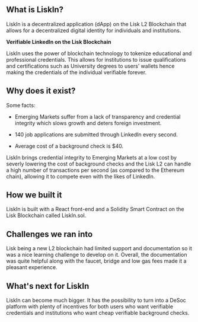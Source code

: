 ## What is LiskIn?

LiskIn is a decentralized application (dApp) on the Lisk L2 Blockchain that allows for a decentralized digital identity for individuals and institutions.

**Verifiable LinkedIn on the Lisk Blockchain**

LiskIn uses the power of blockchain technology to tokenize educational and professional credentials. This allows for institutions to issue qualifications and certifications such as University degrees to users’ wallets hence making the credentials of the individual verifiable forever.

## Why does it exist?

Some facts:

- Emerging Markets suffer from a lack of transparency and credential integrity which slows growth and deters foreign investment.

- 140 job applications are submitted through LinkedIn every second.

- Average cost of a background check is $40.

LiskIn brings credential integrity to Emerging Markets at a low cost by severly lowering the cost of background checks and the Lisk L2 can handle a high number of transactions per second (as compared to the Ethereum chain), allowing it to compete even with the likes of LinkedIn.

## How we built it

LiskIn is built with a React front-end and a Solidity Smart Contract on the Lisk Blockchain called LiskIn.sol.

## Challenges we ran into

Lisk being a new L2 blockchain had limited support and documentation so it was a nice learning challenge to develop on it. Overall, the documentation was quite helpful along with the faucet, bridge and low gas fees made it a pleasant experience.

## What's next for LiskIn

LiskIn can become much bigger. It has the possibility to turn into a DeSoc platform with plenty of incentives for both users who want verifiable credentials and institutions who want cheap verifiable background checks.
